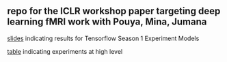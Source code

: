 ## repo for the ICLR workshop paper targeting deep learning fMRI work with Pouya, Mina, Jumana 

[slides](https://docs.google.com/presentation/d/1YWY7RtKwiwPU4ItbRux3ABjsK9cyhg_zM1ZGGb2zL2k/edit#slide=id.g256a570e0e_0_59) indicating results for Tensorflow Season 1 Experiment Models

[table](https://docs.google.com/spreadsheets/d/1zCSbVuOSFjKyq8pNWNHabra7zJJdAljbujWsr5N4szs/edit#gid=0) indicating experiments at high level
